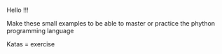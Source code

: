 Hello !!!

Make these small examples to be able to master or practice the phython programming language

Katas = exercise
